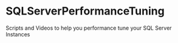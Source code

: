 # SQLServerPerformanceTuning
Scripts and Videos to help you performance tune your SQL Server Instances
